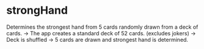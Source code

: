 # strongHand
Determines the strongest hand from 5 cards randomly drawn from a deck of cards.
-> The app creates a standard deck of 52 cards. (excludes jokers)
-> Deck is shuffled
-> 5 cards are drawn and strongest hand is determined.
